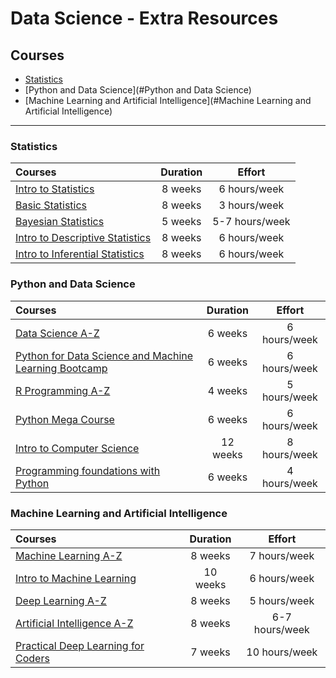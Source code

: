 # Data Science - Extra Resources

## Courses

- [Statistics](#statistics)
- [Python and Data Science](#Python and Data Science)
- [Machine Learning and Artificial Intelligence](#Machine Learning and Artificial Intelligence)


---

### Statistics

Courses | Duration | Effort
:-- | :--: | :--:
[Intro to Statistics](https://www.udacity.com/course/intro-to-statistics--st101)| 8 weeks | 6 hours/week
[Basic Statistics](https://www.coursera.org/learn/basic-statistics)| 8 weeks | 3 hours/week
[Bayesian Statistics](https://www.coursera.org/learn/bayesian)| 5 weeks | 5-7 hours/week
[Intro to Descriptive Statistics](https://in.udacity.com/course/intro-to-descriptive-statistics--ud827/)| 8 weeks | 6 hours/week
[Intro to Inferential Statistics](https://in.udacity.com/course/intro-to-inferential-statistics--ud201/)| 8 weeks | 6 hours/week



### Python and Data Science

Courses | Duration | Effort
:-- | :--: | :--:
[Data Science A-Z](https://www.udemy.com/datascience/) | 6 weeks | 6 hours/week
[Python for Data Science and Machine Learning Bootcamp](https://www.udemy.com/python-for-data-science-and-machine-learning-bootcamp/) | 6 weeks | 6 hours/week
[R Programming A-Z](https://www.udemy.com/r-programming/) | 4 weeks | 5 hours/week
[Python Mega Course](https://www.udemy.com/the-python-mega-course/) | 6 weeks | 6 hours/week
[Intro to Computer Science](https://in.udacity.com/course/intro-to-computer-science--cs101/) | 12 weeks | 8 hours/week
[Programming foundations with Python](https://in.udacity.com/course/programming-foundations-with-python--ud036/) | 6 weeks | 4 hours/week



### Machine Learning and Artificial Intelligence

Courses | Duration | Effort
:-- | :--: | :--:
[Machine Learning A-Z](https://www.udemy.com/machinelearning/) | 8 weeks | 7 hours/week
[Intro to Machine Learning](https://in.udacity.com/course/intro-to-machine-learning--ud120/) | 10 weeks | 6 hours/week
[Deep Learning A-Z](https://www.udemy.com/deeplearning/) | 8 weeks | 5 hours/week
[Artificial Intelligence A-Z](https://www.udemy.com/artificial-intelligence-az/) | 8 weeks | 6-7 hours/week
[Practical Deep Learning for Coders](http://course.fast.ai) | 7 weeks | 10 hours/week



